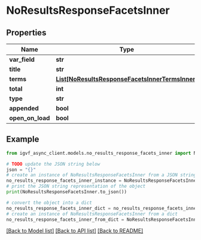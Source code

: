 # NoResultsResponseFacetsInner


## Properties

Name | Type | Description | Notes
------------ | ------------- | ------------- | -------------
**var_field** | **str** |  | [optional] 
**title** | **str** |  | [optional] 
**terms** | [**List[NoResultsResponseFacetsInnerTermsInner]**](NoResultsResponseFacetsInnerTermsInner.md) |  | [optional] 
**total** | **int** |  | [optional] 
**type** | **str** |  | [optional] 
**appended** | **bool** |  | [optional] 
**open_on_load** | **bool** |  | [optional] 

## Example

```python
from igvf_async_client.models.no_results_response_facets_inner import NoResultsResponseFacetsInner

# TODO update the JSON string below
json = "{}"
# create an instance of NoResultsResponseFacetsInner from a JSON string
no_results_response_facets_inner_instance = NoResultsResponseFacetsInner.from_json(json)
# print the JSON string representation of the object
print(NoResultsResponseFacetsInner.to_json())

# convert the object into a dict
no_results_response_facets_inner_dict = no_results_response_facets_inner_instance.to_dict()
# create an instance of NoResultsResponseFacetsInner from a dict
no_results_response_facets_inner_from_dict = NoResultsResponseFacetsInner.from_dict(no_results_response_facets_inner_dict)
```
[[Back to Model list]](../README.md#documentation-for-models) [[Back to API list]](../README.md#documentation-for-api-endpoints) [[Back to README]](../README.md)


